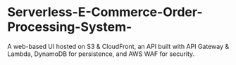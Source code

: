 # Serverless-E-Commerce-Order-Processing-System-
A web-based UI hosted on S3 &amp; CloudFront, an API built with API Gateway &amp; Lambda, DynamoDB for persistence, and AWS WAF for security.
